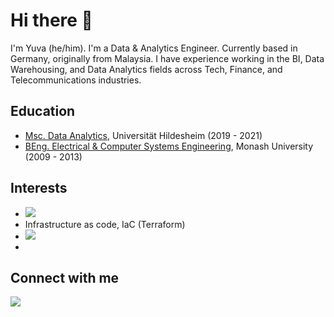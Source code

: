 
# Hi there 👋

I'm Yuva (he/him). I'm a Data & Analytics Engineer. Currently based in Germany, originally from Malaysia. I have experience working in the BI,
Data Warehousing, and Data Analytics fields across Tech, Finance, and Telecommunications industries.

## Education


- [Msc. Data Analytics](https://www.uni-hildesheim.de/studium/studienangebot/masterstudium/data-analytics-master-of-science-msc/), Universität Hildesheim (2019 - 2021)
- [BEng. Electrical & Computer Systems Engineering](https://www.monash.edu/study/courses/majors-minors-specialisations/2023/specialisations/electrical-and-computer-systems-engineering-xs0004), Monash University (2009 - 2013)


## Interests


- <img src="{https://img.shields.io/badge/Amazon_AWS-FF9900?style=for-the-badge&logo=amazonaws&logoColor=white}" />
- Infrastructure as code, IaC (Terraform)
- <img src="{https://img.shields.io/badge/PyTorch-EE4C2C?style=for-the-badge&logo=pytorch&logoColor=white}"/>
- 


## Connect with me



[<img src="https://img.shields.io/badge/LinkedIn-0077B5?style=for-the-badge&logo=linkedin&logoColor=white">](www.linkedin.com/in/yuvapk)